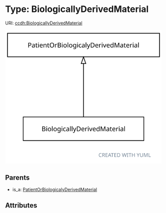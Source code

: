 
# Type: BiologicallyDerivedMaterial




URI: [ccdh:BiologicallyDerivedMaterial](https://ccdh.org/BiologicallyDerivedMaterial)


![img](images/BiologicallyDerivedMaterial.svg)

## Parents

 *  is_a: [PatientOrBiologicalyDerivedMaterial](PatientOrBiologicalyDerivedMaterial.md)

## Attributes


